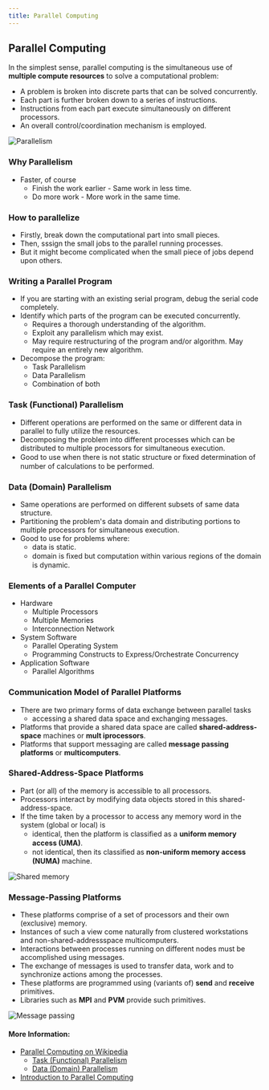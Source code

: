 ```yaml
---
title: Parallel Computing
---
```

## Parallel Computing

In the simplest sense, parallel computing is the simultaneous use of **multiple compute resources** to solve a computational problem:
  - A problem is broken into discrete parts that can be solved concurrently.
  - Each part is further broken down to a series of instructions.
  - Instructions from each part execute simultaneously on different processors.
  - An overall control/coordination mechanism is employed.

![Parallelism](https://computing.llnl.gov/tutorials/parallel_comp/images/parallelProblem.gif)

### Why Parallelism
- Faster, of course
  - Finish the work earlier - Same work in less time.
  - Do more work - More work in the same time.

### How to parallelize
- Firstly, break down the computational part into small pieces.
- Then, sssign the small jobs to the parallel running processes.
- But it might become complicated when the small piece of jobs depend upon others.
 
### Writing a Parallel Program
- If you are starting with an existing serial program, debug the serial code completely.
- Identify which parts of the program can be executed concurrently.
  - Requires a thorough understanding of the algorithm.
  - Exploit any parallelism which may exist.
  - May require restructuring of the program and/or algorithm. May require an entirely new algorithm.
- Decompose the program:
  - Task Parallelism
  - Data Parallelism
  - Combination of both
 
### Task (Functional) Parallelism
- Different operations are performed on the same or different data in parallel to fully utilize the resources. 
- Decomposing the problem into different processes which can be distributed to multiple processors for simultaneous execution.
- Good to use when there is not static structure or ﬁxed determination of number of calculations to be performed.

### Data (Domain) Parallelism
- Same operations are performed on different subsets of same data structure.
- Partitioning the problem's data domain and distributing portions to multiple processors for simultaneous execution.
- Good to use for problems where:
  - data is static.
  - domain is ﬁxed but computation within various regions of the domain is dynamic.

### Elements of a Parallel Computer
- Hardware
  - Multiple Processors
  - Multiple Memories 
  - Interconnection Network
- System Software
  - Parallel Operating System
  - Programming Constructs to Express/Orchestrate Concurrency
- Application Software
  - Parallel Algorithms

### Communication Model of Parallel Platforms
- There are two primary forms of data exchange between parallel tasks
  - accessing a shared data space and exchanging messages.
- Platforms that provide a shared data space are called **shared-address-space** machines or **mult iprocessors**. 
- Platforms that support messaging are called **message passing platforms** or **multicomputers**.

### Shared-Address-Space Platforms
- Part (or all) of the memory is accessible to all processors.
- Processors interact by modifying data objects stored in this shared-address-space.
- If the time taken by a processor to access any memory word in the system (global or local) is 
  - identical, then the platform is classiﬁed as a **uniform memory access (UMA)**.
  - not identical, then its classiﬁed as **non-uniform memory access (NUMA)** machine.

![Shared memory](https://computing.llnl.gov/tutorials/parallel_comp/images/sharedMemoryModel.gif) 
 
### Message-Passing Platforms
- These platforms comprise of a set of processors and their own (exclusive) memory.
- Instances of such a view come naturally from clustered workstations and non-shared-addressspace multicomputers.
- Interactions between processes running on different nodes must be accomplished using messages.
- The exchange of messages is used to transfer data, work and to synchronize actions among the processes.
- These platforms are programmed using (variants of) **send** and **receive** primitives.
- Libraries such as **MPI** and **PVM** provide such primitives.

![Message passing](https://computing.llnl.gov/tutorials/parallel_comp/images/msg_pass_model.gif)
 

#### More Information:
- [Parallel Computing on Wikipedia](https://en.wikipedia.org/wiki/Parallel_computing)
  - [Task (Functional) Parallelism](https://en.wikipedia.org/wiki/Task_parallelism)
  - [Data (Domain) Parallelism](https://en.wikipedia.org/wiki/Data_parallelism)
- [Introduction to Parallel Computing](https://computing.llnl.gov/tutorials/parallel_comp/)
